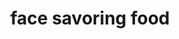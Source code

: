 ---
layout: smileys&emotion
title: face savoring food
emoji: face_savoring_food
permalink: 😋.html
---